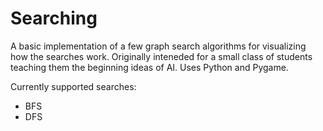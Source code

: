 # Searching

A basic implementation of a few graph search algorithms for visualizing how the searches work.
Originally inteneded for a small class of students teaching them the beginning ideas of AI.
Uses Python and Pygame.

Currently supported searches:
 - BFS
 - DFS
